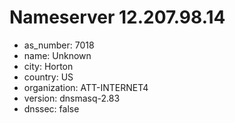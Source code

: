 # Nameserver 12.207.98.14

* as_number: 7018
* name: Unknown
* city: Horton
* country: US
* organization: ATT-INTERNET4
* version: dnsmasq-2.83
* dnssec: false
